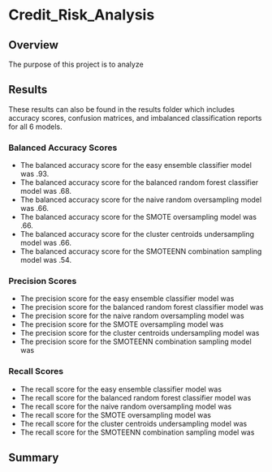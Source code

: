 # Credit_Risk_Analysis

## Overview
The purpose of this project is to analyze 
## Results
These results can also be found in the results folder which includes accuracy scores, confusion matrices, and imbalanced classification reports for all 6 models. 

### Balanced Accuracy Scores 
- The balanced accuracy score for the easy ensemble classifier model was .93.
- The balanced accuracy score for the balanced random forest classifier model was .68.
- The balanced accuracy score for the naive random oversampling model was .66.
- The balanced accuracy score for the SMOTE oversampling model was .66.
- The balanced accuracy score for the cluster centroids undersampling model was .66.
- The balanced accuracy score for the SMOTEENN combination sampling model was .54.

### Precision Scores
- The precision score for the easy ensemble classifier model was 
- The precision score for the balanced random forest classifier model was
- The precision score for the naive random oversampling model was 
- The precision score for the SMOTE oversampling model was 
- The precision score for the cluster centroids undersampling model was
- The precision score for the SMOTEENN combination sampling model was 

### Recall Scores
- The recall score for the easy ensemble classifier model was 
- The recall score for the balanced random forest classifier model was 
- The recall score for the naive random oversampling model was 
- The recall score for the SMOTE oversampling model was 
- The recall score for the cluster centroids undersampling model was 
- The recall score for the SMOTEENN combination sampling model was 


## Summary 
